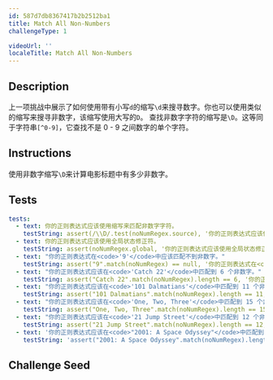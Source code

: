 ```yaml
---
id: 587d7db8367417b2b2512ba1
title: Match All Non-Numbers
challengeType: 1

videoUrl: ''
localeTitle: Match All Non-Numbers
---
```


## Description
<section id='description'>
上一项挑战中展示了如何使用带有小写<code>d</code>的缩写<code>\d</code>来搜寻数字。你也可以使用类似的缩写来搜寻非数字，该缩写使用大写的<code>D</code>。
查找非数字字符的缩写是<code>\D</code>。这等同于字符串<code>[^0-9]</code>，它查找不是 0 - 9 之间数字的单个字符。
</section>

## Instructions
<section id='instructions'>
使用非数字缩写<code>\D</code>来计算电影标题中有多少非数字。
</section>

## Tests
<section id='tests'>

```yml
tests:
  - text: 你的正则表达式应该使用缩写来匹配非数字字符。
    testString: assert(/\\D/.test(noNumRegex.source), '你的正则表达式应该使用缩写来匹配非数字字符。');
  - text: 你的正则表达式应该使用全局状态修正符。
    testString: assert(noNumRegex.global, '你的正则表达式应该使用全局状态修正符。');
  - text: "你的正则表达式在<code>'9'</code>中应该匹配不到非数字。"
    testString: assert("9".match(noNumRegex) == null, '你的正则表达式在<code>"9"</code>中应该匹配不到非数字。');
  - text: "你的正则表达式应该在<code>'Catch 22'</code>中匹配到 6 个非数字。"
    testString: assert("Catch 22".match(noNumRegex).length == 6, '你的正则表达式应该在<code>"Catch 22"</code>中匹配到 6 个非数字。');
  - text: "你的正则表达式应该在<code>'101 Dalmatians'</code>中匹配到 11 个非数字。"
    testString: assert("101 Dalmatians".match(noNumRegex).length == 11, '你的正则表达式应该在<code>"101 Dalmatians"</code>中匹配到 11 个非数字。');
  - text: "你的正则表达式应该在<code>'One, Two, Three'</code>中匹配到 15 个非数字。"
    testString: assert("One, Two, Three".match(noNumRegex).length == 15, '你的正则表达式应该在<code>"One, Two, Three"</code>中匹配到 15 个非数字。');
  - text: "你的正则表达式应该在<code>'21 Jump Street'</code>中匹配到 12 个非数字。"
    testString: assert("21 Jump Street".match(noNumRegex).length == 12, '你的正则表达式应该在<code>"21 Jump Street"</code>中匹配到 12 个非数字。');
  - text: '你的正则表达式应该在<code>"2001: A Space Odyssey"</code>中匹配到 17 个非数字。'
    testString: 'assert("2001: A Space Odyssey".match(noNumRegex).length == 17, "你的正则表达式应该在<code>"2001: A Space Odyssey"</code>中匹配到 17 个非数字。");'

```

</section>

## Challenge Seed
<section id='challengeSeed'>















</section>

              